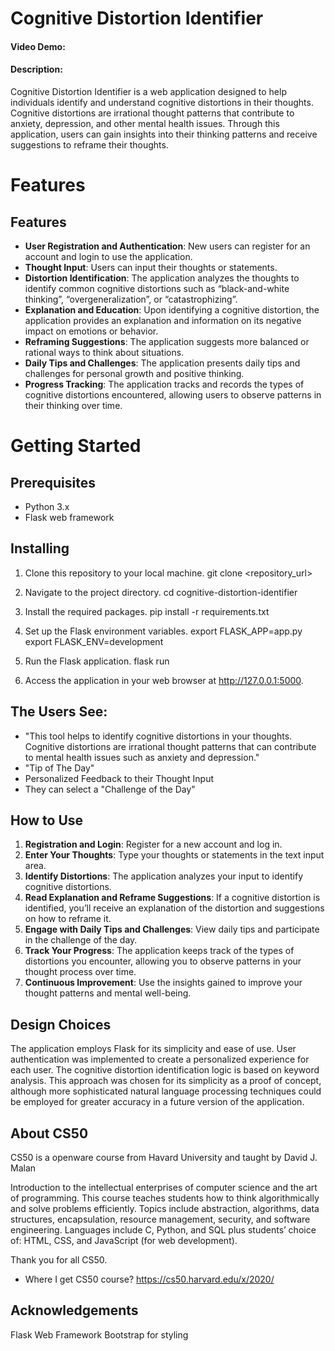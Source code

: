 # Cognitive Distortion Identifier
#### Video Demo:  <URL HERE>

#### Description:
Cognitive Distortion Identifier is a web application designed to help individuals identify and understand cognitive distortions in their thoughts. Cognitive distortions are irrational thought patterns that contribute to anxiety, depression, and other mental health issues. Through this application, users can gain insights into their thinking patterns and receive suggestions to reframe their thoughts.

# Features
## Features
- **User Registration and Authentication**: New users can register for an account and login to use the application.
- **Thought Input**: Users can input their thoughts or statements.
- **Distortion Identification**: The application analyzes the thoughts to identify common cognitive distortions such as “black-and-white thinking”, “overgeneralization”, or “catastrophizing”.
- **Explanation and Education**: Upon identifying a cognitive distortion, the application provides an explanation and information on its negative impact on emotions or behavior.
- **Reframing Suggestions**: The application suggests more balanced or rational ways to think about situations.
- **Daily Tips and Challenges**: The application presents daily tips and challenges for personal growth and positive thinking.
- **Progress Tracking**: The application tracks and records the types of cognitive distortions encountered, allowing users to observe patterns in their thinking over time.


# Getting Started
## Prerequisites
- Python 3.x
- Flask web framework

## Installing
1. Clone this repository to your local machine.
git clone <repository_url>

2. Navigate to the project directory.
cd cognitive-distortion-identifier

3. Install the required packages.
pip install -r requirements.txt

4. Set up the Flask environment variables.
export FLASK_APP=app.py
export FLASK_ENV=development

5. Run the Flask application.
flask run

6. Access the application in your web browser at http://127.0.0.1:5000.

## The Users See:
- "This tool helps to identify cognitive distortions in your thoughts. Cognitive distortions are irrational thought patterns that can contribute to mental health issues such as anxiety and depression."
- "Tip of The Day"
- Personalized Feedback to their Thought Input
- They can select a "Challenge of the Day"

## How to Use
1. **Registration and Login**: Register for a new account and log in.
2. **Enter Your Thoughts**: Type your thoughts or statements in the text input area.
3. **Identify Distortions**: The application analyzes your input to identify cognitive distortions.
4. **Read Explanation and Reframe Suggestions**: If a cognitive distortion is identified, you’ll receive an explanation of the distortion and suggestions on how to reframe it.
5. **Engage with Daily Tips and Challenges**: View daily tips and participate in the challenge of the day.
6. **Track Your Progress**: The application keeps track of the types of distortions you encounter, allowing you to observe patterns in your thought process over time.
7. **Continuous Improvement**: Use the insights gained to improve your thought patterns and mental well-being.

## Design Choices
The application employs Flask for its simplicity and ease of use. User authentication was implemented to create a personalized experience for each user. The cognitive distortion identification logic is based on keyword analysis. This approach was chosen for its simplicity as a proof of concept, although more sophisticated natural language processing techniques could be employed for greater accuracy in a future version of the application.

## About CS50
CS50 is a openware course from Havard University and taught by David J. Malan

Introduction to the intellectual enterprises of computer science and the art of programming. This course teaches students how to think algorithmically and solve problems efficiently. Topics include abstraction, algorithms, data structures, encapsulation, resource management, security, and software engineering. Languages include C, Python, and SQL plus students’ choice of: HTML, CSS, and JavaScript (for web development).

Thank you for all CS50.

- Where I get CS50 course?
https://cs50.harvard.edu/x/2020/

## Acknowledgements
Flask Web Framework
Bootstrap for styling